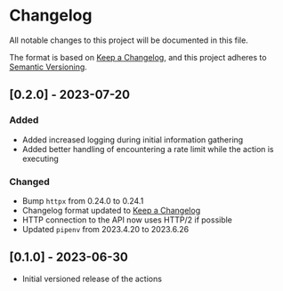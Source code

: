 # Changelog

All notable changes to this project will be documented in this file.

The format is based on [Keep a Changelog](https://keepachangelog.com/en/1.1.0/),
and this project adheres to [Semantic Versioning](https://semver.org/spec/v2.0.0.html).

## [0.2.0] - 2023-07-20

### Added

- Added increased logging during initial information gathering
- Added better handling of encountering a rate limit while the action is executing

### Changed

- Bump `httpx` from 0.24.0 to 0.24.1
- Changelog format updated to [Keep a Changelog](https://keepachangelog.com/en/1.1.0/)
- HTTP connection to the API now uses HTTP/2 if possible
- Updated `pipenv` from 2023.4.20 to 2023.6.26

## [0.1.0] - 2023-06-30

- Initial versioned release of the actions
